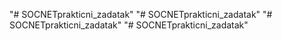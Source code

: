 "# SOCNETprakticni_zadatak" 
"# SOCNETprakticni_zadatak" 
"# SOCNETprakticni_zadatak" 
"# SOCNETprakticni_zadatak" 
